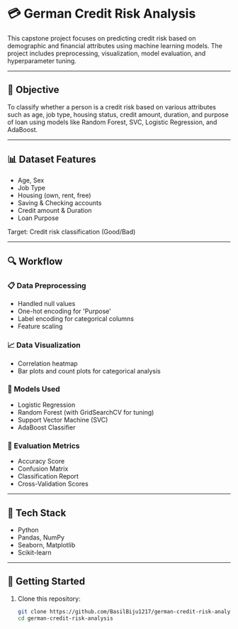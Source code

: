 # 💳 German Credit Risk Analysis

This capstone project focuses on predicting credit risk based on demographic and financial attributes using machine learning models. The project includes preprocessing, visualization, model evaluation, and hyperparameter tuning.

---

## 📌 Objective

To classify whether a person is a credit risk based on various attributes such as age, job type, housing status, credit amount, duration, and purpose of loan using models like Random Forest, SVC, Logistic Regression, and AdaBoost.

---

## 📊 Dataset Features

- Age, Sex
- Job Type
- Housing (own, rent, free)
- Saving & Checking accounts
- Credit amount & Duration
- Loan Purpose

Target: Credit risk classification (Good/Bad)

---

## 🔍 Workflow

### 📋 Data Preprocessing
- Handled null values
- One-hot encoding for 'Purpose'
- Label encoding for categorical columns
- Feature scaling

### 📈 Data Visualization
- Correlation heatmap
- Bar plots and count plots for categorical analysis

### 🧠 Models Used
- Logistic Regression
- Random Forest (with GridSearchCV for tuning)
- Support Vector Machine (SVC)
- AdaBoost Classifier

### 🧪 Evaluation Metrics
- Accuracy Score
- Confusion Matrix
- Classification Report
- Cross-Validation Scores

---

## 🧰 Tech Stack

- Python
- Pandas, NumPy
- Seaborn, Matplotlib
- Scikit-learn

---

## 🚀 Getting Started

1. Clone this repository:
   ```bash
   git clone https://github.com/BasilBiju1217/german-credit-risk-analysis.git
   cd german-credit-risk-analysis
